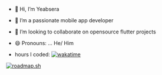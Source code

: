 - 👋 Hi, I’m Yeabsera
- 👀 I’m a passionate mobile app developer
- 💞️ I’m looking to collaborate on opensource flutter projects
- 😄 Pronouns: ... He/ Him

- hours I coded: [![wakatime](https://wakatime.com/badge/user/b44460fe-e604-4278-8b55-297afad6cb79.svg)](https://wakatime.com/@b44460fe-e604-4278-8b55-297afad6cb79)
  
[![roadmap.sh](https://roadmap.sh/card/wide/663f8b80e8cf2039c5df8e5e?variant=dark)](https://roadmap.sh)
